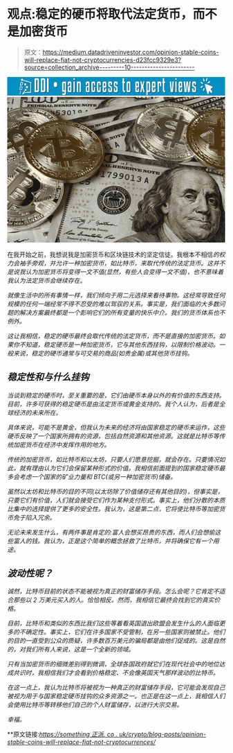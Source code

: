 # 观点:稳定的硬币将取代法定货币，而不是加密货币

> 原文：<https://medium.datadriveninvestor.com/opinion-stable-coins-will-replace-fiat-not-cryptocurrencies-d23fcc9329e3?source=collection_archive---------10----------------------->

[![](img/69221992aef8a7719fdcb6406e589f9b.png)](http://www.track.datadriveninvestor.com/1B9E)![](img/ef851e22eeb65e6ed3704cd8385d9fe6.png)

在我开始之前，我想说我是加密货币和区块链技术的坚定信徒。我根本不相信*的权力会袖手旁观，并允许一种加密货币，如比特币，来取代传统的法定货币。这并不是说我认为加密货币将变得一文不值(显然，有些人会变得一文不值)，也不意味着我认为法定货币会继续存在。*

*就像生活中的所有事情一样，我们倾向于用二元选择来看待事物。这经常导致任何规模的任何一端经常不得不忍受的难以驾驭的关系。事实是，我们面临的大多数问题的解决方案最终都是一个影响它们的所有变量的快乐中介。我们的货币体系也不例外。*

*这让我相信，稳定的硬币最终会取代传统的法定货币，而不是直接的加密货币。如果你不知道，稳定硬币是一种加密货币，它与其他东西挂钩，以限制价格波动。一般来说，稳定的硬币通常与可交易的商品(如贵金属)或其他货币挂钩。*

## *稳定性和与什么挂钩*

*当谈到稳定的硬币时，至关重要的是，它们由硬币本身以外的有价值的东西支持。目前，许多可获得的稳定硬币是由法定货币或黄金支持的。我个人认为，后者是全球经济的未来所在。*

*具体来说，可能不是黄金，但我认为未来的经济将由国家稳定的硬币来运作，这些硬币反映了一个国家所拥有的资源，包括自然资源和其他资源。这就是比特币等传统加密货币在经济中发挥作用的地方。*

*传统的加密货币，如比特币和以太坊，只要人们愿意挖掘，就会存在。只要情况如此，就有理由认为它们会保留某种形式的价值。我相信前面提到的国家稳定硬币最多会考虑一个国家的矿业力量和 BTC(或另一种加密货币)储备。*

*虽然以太坊和比特币的目的不同(以太坊除了价值储存还有其他目的)，但事实是，只要它们有价值，人们就会接受它们作为某种支付形式。事实上，他们分散的本质比集中的选择提供了更多的安全性。我认为，这是第二点，它将使比特币等加密货币免于陷入冗余。*

*无论未来发生什么，有两件事是肯定的:富人会想买昂贵的东西，而人们会想偷这些富人的钱。我认为，正是这个简单的概念拯救了比特币，并将确保它有一个用途。*

## *波动性呢？*

*诚然，比特币目前的状态不能被视为真正的财富储存手段。怎么会呢？它肯定不适合那些以 2 万美元买入的人。恰恰相反。然而，我相信它最终会找到它的真实价格。*

*目前，比特币和类似的东西比我们这些等着看英国退出欧盟会发生什么的人面临更多的不确定性。事实上，它们在许多国家不受管制，在另一些国家则被禁止。他们的目的一直受到公众的质疑，许多数百万美元的骗局都是由他们促成的。这是自然的，对我们所有人来说，这是一个全新的领域。*

*只有当加密货币的细微差别得到微调，全球各国政府就它们在现代社会中的地位达成共识时，我相信我们才会看到价格稳定、不会像英国天气那样波动的比特币。*

*在这一点上，我认为比特币将被视为一种真正的财富储存手段，它可能会发现自己被视为用于与国家稳定硬币挂钩的众多资源之一。也正是在这一点上，我相信人们会使用比特币等转移他们自己的个人财富储存，以进行大宗交易。*

*幸福。*

**原文链接:*[*https://something 正派. co . uk/crypto/blog-posts/opinion-stable-coins-will-replace-fiat-not-cryptocurrences/*](https://somethingdecent.co.uk/crypto/blog-posts/opinion-stable-coins-will-replace-fiat-not-cryptocurrencies/)*